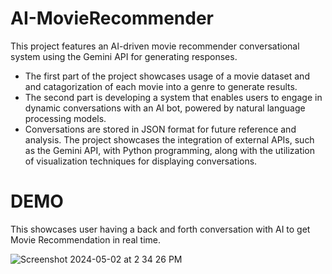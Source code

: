 # AI-MovieRecommender
This project features an AI-driven movie recommender conversational system using the Gemini API for generating responses.

- The first part of the project showcases usage of a movie dataset and and catagorization of each movie into a genre to generate results. 
- The second part is developing a system that enables users to engage in dynamic conversations with an AI bot, powered by natural language processing models.
- Conversations are stored in JSON format for future reference and analysis. The project showcases the integration of external APIs, such as the Gemini API, with Python programming, along with the utilization of visualization techniques for displaying conversations.


# DEMO 
This showcases user having a back and forth conversation with AI to get Movie Recommendation in real time. 

![Screenshot 2024-05-02 at 2 34 26 PM](https://github.com/TanzilaRahman/AI-MovieRecommender/assets/110073037/23a610fb-4069-4d47-ad40-b2f96bb2b07c)

